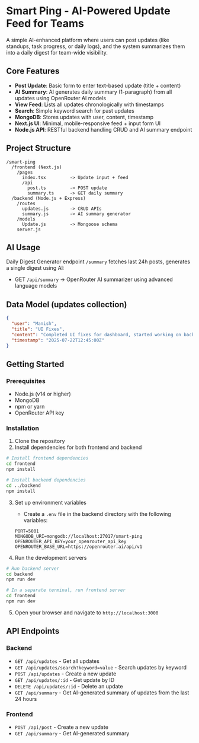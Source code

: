 # Smart Ping - AI-Powered Update Feed for Teams

A simple AI-enhanced platform where users can post updates (like standups, task progress, or daily logs), and the system summarizes them into a daily digest for team-wide visibility.

## Core Features

- **Post Update**: Basic form to enter text-based update (title + content)
- **AI Summary**: AI generates daily summary (1-paragraph) from all updates using OpenRouter AI models
- **View Feed**: Lists all updates chronologically with timestamps
- **Search**: Simple keyword search for past updates
- **MongoDB**: Stores updates with user, content, timestamp
- **Next.js UI**: Minimal, mobile-responsive feed + input form UI
- **Node.js API**: RESTful backend handling CRUD and AI summary endpoint

## Project Structure

```
/smart-ping
  /frontend (Next.js)
    /pages
      index.tsx         -> Update input + feed
      /api
        post.ts         -> POST update
        summary.ts      -> GET daily summary
  /backend (Node.js + Express)
    /routes
      updates.js        -> CRUD APIs
      summary.js        -> AI summary generator
    /models
      Update.js         -> Mongoose schema
    server.js
```

## AI Usage

Daily Digest Generator endpoint `/summary` fetches last 24h posts, generates a single digest using AI:

- GET `/api/summary` → OpenRouter AI summarizer using advanced language models

## Data Model (updates collection)

```json
{
  "user": "Manish",
  "title": "UI Fixes",
  "content": "Completed UI fixes for dashboard, started working on backend APIs.",
  "timestamp": "2025-07-22T12:45:00Z"
}
```

## Getting Started

### Prerequisites

- Node.js (v14 or higher)
- MongoDB
- npm or yarn
- OpenRouter API key

### Installation

1. Clone the repository
2. Install dependencies for both frontend and backend

```bash
# Install frontend dependencies
cd frontend
npm install

# Install backend dependencies
cd ../backend
npm install
```

3. Set up environment variables
   - Create a `.env` file in the backend directory with the following variables:
   ```
   PORT=5001
   MONGODB_URI=mongodb://localhost:27017/smart-ping
   OPENROUTER_API_KEY=your_openrouter_api_key
   OPENROUTER_BASE_URL=https://openrouter.ai/api/v1
   ```

4. Run the development servers

```bash
# Run backend server
cd backend
npm run dev

# In a separate terminal, run frontend server
cd frontend
npm run dev
```

5. Open your browser and navigate to `http://localhost:3000`

## API Endpoints

### Backend

- `GET /api/updates` - Get all updates
- `GET /api/updates/search?keyword=value` - Search updates by keyword
- `POST /api/updates` - Create a new update
- `GET /api/updates/:id` - Get update by ID
- `DELETE /api/updates/:id` - Delete an update
- `GET /api/summary` - Get AI-generated summary of updates from the last 24 hours

### Frontend

- `POST /api/post` - Create a new update
- `GET /api/summary` - Get AI-generated summary
